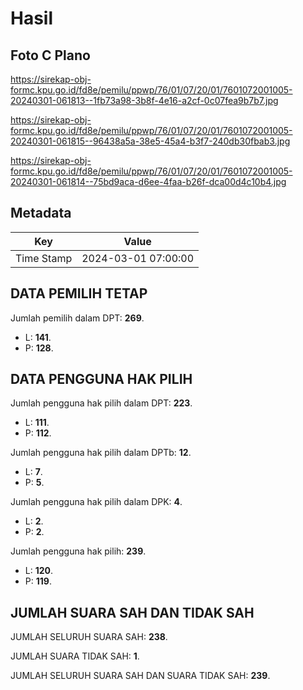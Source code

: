 # Hasil

## Foto C Plano

https://sirekap-obj-formc.kpu.go.id/fd8e/pemilu/ppwp/76/01/07/20/01/7601072001005-20240301-061813--1fb73a98-3b8f-4e16-a2cf-0c07fea9b7b7.jpg

https://sirekap-obj-formc.kpu.go.id/fd8e/pemilu/ppwp/76/01/07/20/01/7601072001005-20240301-061815--96438a5a-38e5-45a4-b3f7-240db30fbab3.jpg

https://sirekap-obj-formc.kpu.go.id/fd8e/pemilu/ppwp/76/01/07/20/01/7601072001005-20240301-061814--75bd9aca-d6ee-4faa-b26f-dca00d4c10b4.jpg


## Metadata

| Key        | Value               |
| ---------- | ------------------- |
| Time Stamp | 2024-03-01 07:00:00 |


## DATA PEMILIH TETAP

Jumlah pemilih dalam DPT: **269**.
 * L: **141**.
 * P: **128**.

## DATA PENGGUNA HAK PILIH

Jumlah pengguna hak pilih dalam DPT: **223**.
 * L: **111**.
 * P: **112**.

Jumlah pengguna hak pilih dalam DPTb: **12**.
 * L: **7**.
 * P: **5**.

Jumlah pengguna hak pilih dalam DPK: **4**.
 * L: **2**.
 * P: **2**.

Jumlah pengguna hak pilih: **239**.
 * L: **120**.
 * P: **119**.

## JUMLAH SUARA SAH DAN TIDAK SAH

JUMLAH SELURUH SUARA SAH: **238**.

JUMLAH SUARA TIDAK SAH: **1**.

JUMLAH SELURUH SUARA SAH DAN SUARA TIDAK SAH: **239**.



